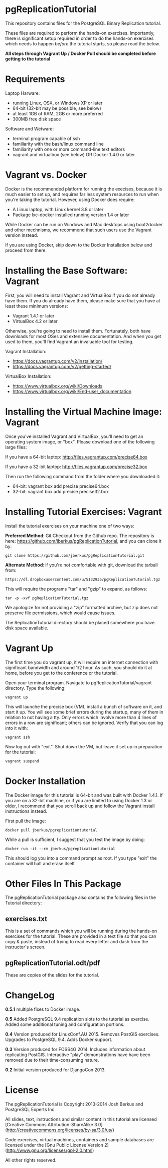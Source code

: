 pgReplicationTutorial
=====================

This repository contains files for the PostgreSQL Binary
Replication tutorial.

These files are required to perform the hands-on exercises.
Importantly, there is significant setup required in order to
do the hands-on exercises which needs to happen _before_ the
tutorial starts, so please read the below.

**All steps through Vagrant Up / Docker Pull should be completed before
getting to the tutorial**

Requirements
=============

Laptop Harware:

* running Linux, OSX, or Windows XP or later
* 64-bit (32-bit may be possible, see below)
* at least 1GB of RAM, 2GB or more preferred
* 300MB free disk space

Software and Wetware:

* terminal program capable of ssh
* familiarity with the bash/linux command line
* familiarity with one or more command-line text editors
* vagrant and virtualbox (see below) OR Docker 1.4.0 or later

Vagrant vs. Docker
==================

Docker is the recommended platform for running the execises, because it
is much easier to set up, and requires far less system resources to run
when you're taking the tutorial.  However, using Docker does require:

* A Linux laptop, with Linux kernel 3.8 or later
* Package lxc-docker installed running version 1.4 or later

While Docker can be run on Windows and Mac desktops using boot2docker and other
mechnisms, we recommend that such users use the Vagrant version instead.

If you are using Docker, skip down to the Docker Installation below and
proceed from there.

Installing the Base Software: Vagrant
=====================================

First, you will need to install Vagrant and VirtualBox if you do not
already have them.  If you do already have them, please make sure that
you have at least these minimum versions:

* Vagrant 1.4.1 or later
* VirtualBox 4.2 or later

Otherwise, you're going to need to install them.  Fortunately, both have
downloads for most OSes and extensive documentation.  And when you get
used to them, you'll find Vagrant an invaluable tool for testing.

Vagrant Installation:

* https://docs.vagrantup.com/v2/installation/
* https://docs.vagrantup.com/v2/getting-started/

VirtualBox Installation:

* https://www.virtualbox.org/wiki/Downloads
* https://www.virtualbox.org/wiki/End-user_documentation

Installing the Virtual Machine Image: Vagrant
=============================================

Once you've installed Vagrant and VirtualBox, you'll need to get an
operating system image, or "box".  Please download one of the following
large files:

If you have a 64-bit laptop: http://files.vagrantup.com/precise64.box

If you have a 32-bit laptop: http://files.vagrantup.com/precise32.box

Then run the following command from the folder where you downloaded it:

* 64-bit: vagrant box add precise precise64.box
* 32-bit: vagrant box add precise precise32.box

Installing Tutorial Exercises: Vagrant
======================================

Install the tutorial exercises on your machine one of two
ways:

**Preferred Method**: Git Checkout from the Github repo. The
repository is here: https://github.com/jberkus/pgReplicationTutorial,
and you can clone it by:

    git clone https://github.com/jberkus/pgReplicationTutorial.git

**Alternate Method**: if you're not comfortable with git, download
the tarball from:

    https://dl.dropboxusercontent.com/u/5132935/pgReplicationTutorial.tgz

This will require the programs "tar" and "gzip" to expand, as follows:

    tar -p -xvf pgReplicationTutorial.tgz

We apologize for not providing a "zip" formatted archive, but zip does not
preserve file permissions, which would cause issues.

The ReplicationTutorial directory should be placed somewhere
you have disk space available.

Vagrant Up
==========

The first time you do vagrant up, it will require an internet connection
with significant bandwidth and around 1/2 hour.  As such, you should do
it at home, before you get to the conference or the tutorial.

Open your terminal program. Navigate to pgReplicationTutorial/vagrant
directory. Type the following:

    vagrant up

This will launche the precise box (VM), install a bunch of software on
it, and start it up.  You will see some brief errors during the startup, many of them in relation to not having a tty. 
Only errors which involve more than 4 lines of errors in a row are significant; others can be ignored. 
Verify that you can log into it with:

    vagrant ssh

Now log out with "exit".  Shut down the VM, but leave it set up in preparation
for the tutorial:

    vagrant suspend
    
Docker Installation
===================

The Docker image for this tutorial is 64-bit and was built with Docker 1.4.1.
If you are on a 32-bit machine, or if you are limited to using Docker 1.3 or older,
I recommend that you scroll back up and follow the Vagrant install instructions
instead.

First pull the image:

    docker pull jberkus/pgreplicationtutorial
    
While a pull is sufficient, I suggest that you test the image by doing:

    docker run -it --rm jberkus/pgreplicationtutorial
    
This should log you into a command prompt as root.  If you type "exit" the container
will halt and erase itself.
    

Other Files In This Package
===========================

The pgReplicationTutorial package also contains the following files
in the Tutorial directory:

exercises.txt
-------------

This is a set of commands which you will be running during the hands-on
exercises for the tutorial.  These are provided in a text file so that
you can copy & paste, instead of trying to read every letter and dash
from the instructor's screen.

pgReplicationTutorial.odt/pdf
-----------------------------

These are copies of the slides for the tutorial.

ChangeLog
=========

**0.5.1** multiple fixes to Docker image.

**0.5** Added PostgreSQL 9.4 replication slots to the tutorial as exercise.  Added some additional tuning and configuration portions.

**0.4** Version produced for LinuxConf.AU 2015.  Removes PostGIS exercises.  Upgrades to PostgreSQL 9.4.  Adds Docker support.

**0.3** Version produced for FOSS4G 2014.  Includes information about replicating PostGIS.  Interactive "play" demonstrations have  have been removed due to their time-consuming nature.

**0.2** Initial version produced for DjangoCon 2013.

License
=======

The pgReplicationTutorial is Copyright 2013-2014 Josh Berkus
and PostgreSQL Experts Inc.

All slides, text, instructions and similar content in this tutorial are
licensed [Creative Commons Attribution-ShareAlike 3.0]
(http://creativecommons.org/licenses/by-sa/3.0/us/)

Code exercises, virtual machines, containers and sample databases 
are licensed under the
[Gnu Public License Version 2]
(http://www.gnu.org/licenses/gpl-2.0.html)

All other rights reserved.
